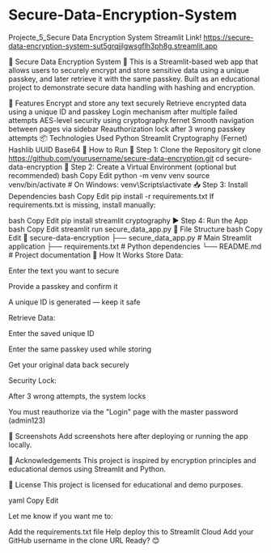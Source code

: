 # Secure-Data-Encryption-System
Projecte_5_Secure Data Encryption System
Streamlit Link! 
https://secure-data-encryption-system-sut5grqjjlgwsgflh3ph8g.streamlit.app

🔐 Secure Data Encryption System 🔑 
This is a Streamlit-based web app that allows users to securely encrypt and store sensitive data using a unique passkey, and later retrieve it with the same passkey. Built as an educational project to demonstrate secure data handling with hashing and encryption.

🧠 Features Encrypt and store any text securely Retrieve encrypted data using a unique ID and passkey Login mechanism after multiple failed attempts AES-level security using cryptography.fernet Smooth navigation between pages via sidebar Reauthorization lock after 3 wrong passkey attempts 📦 Technologies Used Python Streamlit Cryptography (Fernet) Hashlib UUID Base64 🚀 How to Run 🔧 Step 1: Clone the Repository git clone https://github.com/yourusername/secure-data-encryption.git cd secure-data-encryption 🧪 Step 2: Create a Virtual Environment (optional but recommended) bash Copy Edit python -m venv venv source venv/bin/activate # On Windows: venv\Scripts\activate 📥 Step 3: Install Dependencies bash Copy Edit pip install -r requirements.txt If requirements.txt is missing, install manually:

bash Copy Edit pip install streamlit cryptography ▶️ Step 4: Run the App bash Copy Edit streamlit run secure_data_app.py 📁 File Structure bash Copy Edit 📂 secure-data-encryption ├── secure_data_app.py # Main Streamlit application ├── requirements.txt # Python dependencies └── README.md # Project documentation 🔐 How It Works Store Data:

Enter the text you want to secure

Provide a passkey and confirm it

A unique ID is generated — keep it safe

Retrieve Data:

Enter the saved unique ID

Enter the same passkey used while storing

Get your original data back securely

Security Lock:

After 3 wrong attempts, the system locks

You must reauthorize via the "Login" page with the master password (admin123)

📸 Screenshots Add screenshots here after deploying or running the app locally.

🙌 Acknowledgements This project is inspired by encryption principles and educational demos using Streamlit and Python.

📜 License This project is licensed for educational and demo purposes.

yaml Copy Edit

Let me know if you want me to:

Add the requirements.txt file
Help deploy this to Streamlit Cloud
Add your GitHub username in the clone URL
Ready? 😊

